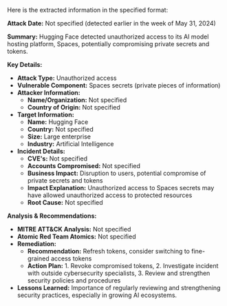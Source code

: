 Here is the extracted information in the specified format:

**Attack Date:** Not specified (detected earlier in the week of May 31, 2024)

**Summary:** Hugging Face detected unauthorized access to its AI model hosting platform, Spaces, potentially compromising private secrets and tokens.

**Key Details:**

* **Attack Type:** Unauthorized access
* **Vulnerable Component:** Spaces secrets (private pieces of information)
* **Attacker Information:**
	+ **Name/Organization:** Not specified
	+ **Country of Origin:** Not specified
* **Target Information:**
	+ **Name:** Hugging Face
	+ **Country:** Not specified
	+ **Size:** Large enterprise
	+ **Industry:** Artificial Intelligence
* **Incident Details:**
	+ **CVE's:** Not specified
	+ **Accounts Compromised:** Not specified
	+ **Business Impact:** Disruption to users, potential compromise of private secrets and tokens
	+ **Impact Explanation:** Unauthorized access to Spaces secrets may have allowed unauthorized access to protected resources
	+ **Root Cause:** Not specified

**Analysis & Recommendations:**

* **MITRE ATT&CK Analysis:** Not specified
* **Atomic Red Team Atomics:** Not specified
* **Remediation:**
	+ **Recommendation:** Refresh tokens, consider switching to fine-grained access tokens
	+ **Action Plan:** 1. Revoke compromised tokens, 2. Investigate incident with outside cybersecurity specialists, 3. Review and strengthen security policies and procedures
* **Lessons Learned:** Importance of regularly reviewing and strengthening security practices, especially in growing AI ecosystems.
